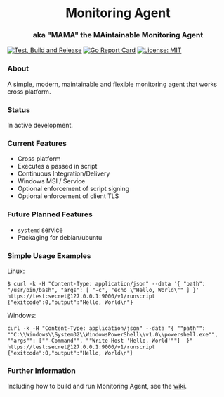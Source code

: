 <h1 align="center">Monitoring Agent</h1>
<h3 align="center">aka "MAMA" the MAintainable Monitoring Agent</h3>

[![Test, Build and Release](https://github.com/infraweavers/monitoring-agent/actions/workflows/on-push.yml/badge.svg)](https://github.com/infraweavers/monitoring-agent/actions/workflows/on-push.yml)
[![Go Report Card](https://goreportcard.com/badge/github.com/infraweavers/mama)](https://goreportcard.com/report/github.com/infraweavers/mama)
[![License: MIT](https://img.shields.io/github/license/infraweavers/mama)](https://mit-license.org/)

### About

A simple, modern, maintainable and flexible monitoring agent that works cross platform.

### Status

In active development.

### Current Features

* Cross platform
* Executes a passed in script
* Continuous Integration/Delivery
* Windows MSI / Service
* Optional enforcement of script signing
* Optional enforcement of client TLS

### Future Planned Features

* `systemd` service
* Packaging for debian/ubuntu

### Simple Usage Examples

Linux:
```
$ curl -k -H "Content-Type: application/json" --data '{ "path": "/usr/bin/bash", "args": [ "-c", "echo \"Hello, World\"" ] }' https://test:secret@127.0.0.1:9000/v1/runscript
{"exitcode":0,"output":"Hello, World\n"}
```

Windows:
```
curl -k -H "Content-Type: application/json" --data "{ ""path"": ""C:\\Windows\\System32\\WindowsPowerShell\\v1.0\\powershell.exe"", ""args"": [""-Command"", ""Write-Host 'Hello, World'""]  }" https://test:secret@127.0.0.1:9000/v1/runscript
{"exitcode":0,"output":"Hello, World\n"}
```

### Further Information

Including how to build and run Monitoring Agent, see the [wiki](https://github.com/infraweavers/monitoring-agent/wiki#building).

